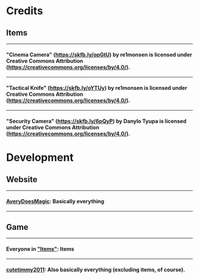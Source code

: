 # Credits #
## Items ##
---------------------------------------------------------------
#### "Cinema Camera" (https://skfb.ly/opGtU) by re1monsen is licensed under Creative Commons Attribution (https://creativecommons.org/licenses/by/4.0/).
---------------------------------------------------------------
#### "Tactical Knife" (https://skfb.ly/oYTUy) by re1monsen is licensed under Creative Commons Attribution (https://creativecommons.org/licenses/by/4.0/).
---------------------------------------------------------------
#### "Security Camera" (https://skfb.ly/6pQyP) by Danylo Tyupa is licensed under Creative Commons Attribution (https://creativecommons.org/licenses/by/4.0/).
# Development #
## Website
---------------------------------------------------------------
#### [AveryDoesMagic](https://github.com/AveryDoesMagic): Basically everything
---------------------------------------------------------------
## Game
---------------------------------------------------------------
#### Everyone in ["Items"](https://emergency-frontline.github.io/credits/#items): Items
---------------------------------------------------------------
#### [cutetimmy2011](https://emergency-frontline.github.io/credits/moderators): Also basically everything (excluding items, of course).
